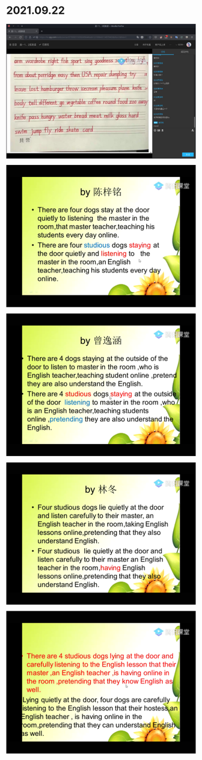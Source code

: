 # 2021.09.22

![](../.gitbook/assets/tu-pian-%20%285%29.png)

![](../.gitbook/assets/tu-pian-%20%288%29.png)

![](../.gitbook/assets/tu-pian-%20%286%29.png)

![](../.gitbook/assets/tu-pian-%20%289%29.png)

![](../.gitbook/assets/tu-pian-%20%287%29.png)
